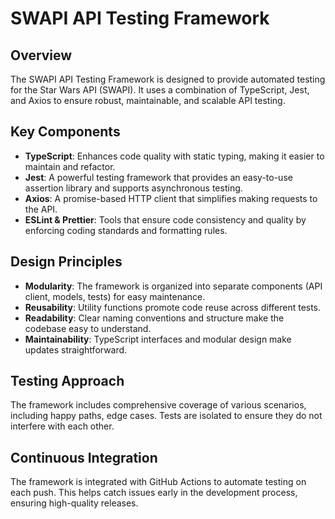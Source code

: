 # SWAPI API Testing Framework

## Overview

The SWAPI API Testing Framework is designed to provide automated testing for the Star Wars API (SWAPI). It uses a combination of TypeScript, Jest, and Axios to ensure robust, maintainable, and scalable API testing.

## Key Components

- **TypeScript**: Enhances code quality with static typing, making it easier to maintain and refactor.
- **Jest**: A powerful testing framework that provides an easy-to-use assertion library and supports asynchronous testing.
- **Axios**: A promise-based HTTP client that simplifies making requests to the API.
- **ESLint & Prettier**: Tools that ensure code consistency and quality by enforcing coding standards and formatting rules.

## Design Principles

- **Modularity**: The framework is organized into separate components (API client, models, tests) for easy maintenance.
- **Reusability**: Utility functions promote code reuse across different tests.
- **Readability**: Clear naming conventions and structure make the codebase easy to understand.
- **Maintainability**: TypeScript interfaces and modular design make updates straightforward.

## Testing Approach

The framework includes comprehensive coverage of various scenarios, including happy paths, edge cases. Tests are isolated to ensure they do not interfere with each other.

## Continuous Integration

The framework is integrated with GitHub Actions to automate testing on each push. This helps catch issues early in the development process, ensuring high-quality releases.

